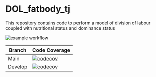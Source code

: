 # DOL_fatbody_tj  

This repository contains code to perform a model of division of labour coupled with nutritional status and dominance status

![example workflow](https://github.com/thijsjanzen/DOL_fatbody_tj/actions/workflows/c-cpp.yml/badge.svg)

Branch | Code Coverage
---|---
Main | [![codecov](https://codecov.io/gh/thijsjanzen/DOL_fatbody_tj/branch/main/graph/badge.svg?token=eeq1caqXLQ)](https://codecov.io/gh/thijsjanzen/DOL_fatbody_tj)
Develop | [![codecov](https://codecov.io/gh/thijsjanzen/DOL_fatbody_tj/branch/develop/graph/badge.svg?token=eeq1caqXLQ)](https://codecov.io/gh/thijsjanzen/DOL_fatbody_tj)




